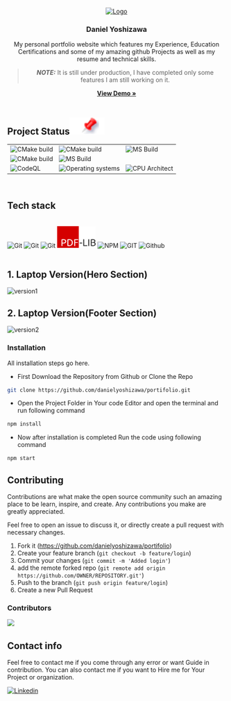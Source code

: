 <br />
<div align="center">
  <a href="">
    <img src="https://i.ibb.co/G3WnB0F/readme.png" alt="Logo" width="260">
  </a>

  <h3 align="center">Daniel Yoshizawa</h3>
<div align="center">

  <p align="center">

My personal portfolio website which features my Experience, Education
Certifications and some of my amazing github Projects as well as my resume and technical skills.<br/>

> **_NOTE:_** It is still under production, I have completed only some features I am still working on it.

</p>
</div>
    <a href=""><strong>View Demo »</strong></a>
    <br />
    <br />

  </p>
</div>

## Project Status[![](https://raw.githubusercontent.com/aregtech/areg-sdk/master/docs/img/pin.svg)](#project-status)

<table class="no-border">
<tr>
    <td><img src="https://badgen.net/github/stars/danielyoshizawa/portifolio" alt="CMake build"/></td>
    <td><img src="https://badgen.net/github/forks/danielyoshizawa/portifolio" alt="CMake build"/></td>
    <td><img src="https://img.shields.io/github/search/danielyoshizawa/portifolio/download" alt="MS Build"/></td>
       
  </tr>
  <tr>
    <td><img src="https://img.shields.io/github/languages/code-size/danielyoshizawa/portifolio?style=flat-square" alt="CMake build"/></td>
    <td><img src="https://img.shields.io/github/repo-size/danielyoshizawa/portifolio" alt="MS Build"/></td>

  </tr>
  <tr>
      <td><img src="https://img.shields.io/github/last-commit/danielyoshizawa/portifolio" alt="CodeQL"/></td>
    <td><img src="https://img.shields.io/github/issues/danielyoshizawa/portifolio" alt="Operating systems"/></td>
    <td><img src="https://img.shields.io/github/issues-pr/danielyoshizawa/portifolio" alt="CPU Architect"/></td>


  </tr>
</table>
<br />

## Tech stack

<br />

<div>
	<img height="50" src="https://img.shields.io/badge/react.js-6DA55F?style=for-the-badge&logo=react.js&logoColor=white" alt="Git" title="Git" />
  <img height="50" src="https://img.shields.io/badge/css-%23563D7C.svg?style=for-the-badge&logo=css&logoColor=white" alt="Git" title="Git" /> <img height="50" src="https://img.shields.io/badge/javascript-%23323330.svg?style=for-the-badge&logo=javascript&logoColor=%23F7DF1E" alt="Git" title="Git" /> <img height="50" src="https://raw.githubusercontent.com/Hopding/pdf-lib-docs/master/assets/logo-full.svg?sanitize=true" alt="Git" title="Git" />
  <img height="50" src="https://img.shields.io/badge/NPM-%23CB3837.svg?style=for-the-badge&logo=npm&logoColor=white" alt="NPM" title="NPM" /> <img height="50" src="https://img.shields.io/badge/git-%23F05033.svg?style=for-the-badge&logo=git&logoColor=white" alt="GIT" title="GIT" /> 
  <img height="50" src="https://img.shields.io/badge/github-%23121011.svg?style=for-the-badge&logo=github&logoColor=white" alt="Github" title="Github" /> 
	</div>

<br />

## 1. Laptop Version(Hero Section)

![version1](https://github.com/codewithsonyy/portfolio/assets/114895266/7b3041ad-a26e-450f-8aec-ba9808886b2f)

## 2. Laptop Version(Footer Section)

![version2](https://github.com/codewithsonyy/portfolio/assets/114895266/92a03475-c73b-44ba-bb03-5a2aaf618253)

### Installation

All installation steps go here.

- First Download the Repository from Github or Clone the Repo

```sh
git clone https://github.com/danielyoshizawa/portifolio.git
```

- Open the Project Folder in Your code Editor and open the terminal and run following command

```sh
npm install
```

- Now after installation is completed Run the code using following command

```sh
npm start
```

## Contributing

Contributions are what make the open source community such an amazing place to be learn, inspire, and create. Any contributions you make are greatly appreciated.

Feel free to open an issue to discuss it, or directly create a pull request with necessary changes.

1. Fork it (<https://github.com/danielyoshizawa/portifolio>)
2. Create your feature branch (`git checkout -b feature/login`)
3. Commit your changes (`git commit -m 'Added login'`)
4. add the remote forked repo (`git remote add origin https://github.com/OWNER/REPOSITORY.git'`)
5. Push to the branch (`git push origin feature/login`)
6. Create a new Pull Request

### Contributors

<a href="https://github.com/danielyoshizawa/portifolio/graphs/contributors">
  <img src="https://contrib.rocks/image?repo=danielyoshizawa/portifolio" />
</a>

## Contact info

Feel free to contact me if you come through any error or want Guide in contribution. You can also contact me if you want to Hire me for Your Project or organization.

<a href ="https://www.linkedin.com/in/danielyoshizawa/"><img src="https://img.shields.io/badge/linkedin-%230077B5.svg?style=for-the-badge&logo=linkedin&logoColor=white" alt="Linkedin"/></a>
